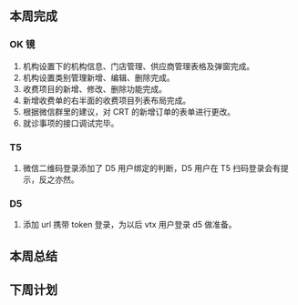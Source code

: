 ## 本周完成

### OK 镜

1. 机构设置下的机构信息、门店管理、供应商管理表格及弹窗完成。
2. 机构设置类别管理新增、编辑、删除完成。
3. 收费项目的新增、修改、删除功能完成。
4. 新增收费单的右半面的收费项目列表布局完成。
5. 根据微信群里的建议，对 CRT 的新增订单的表单进行更改。
6. 就诊事项的接口调试完毕。

### T5

1. 微信二维码登录添加了 D5 用户绑定的判断，D5 用户在 T5 扫码登录会有提示，反之亦然。

### D5

1. 添加 url 携带 token 登录，为以后 vtx 用户登录 d5 做准备。

## 本周总结

## 下周计划